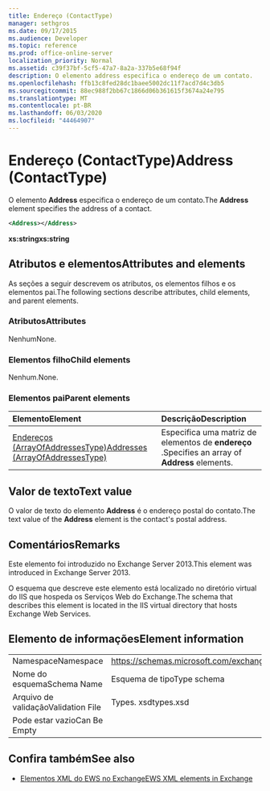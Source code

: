 ```yaml
---
title: Endereço (ContactType)
manager: sethgros
ms.date: 09/17/2015
ms.audience: Developer
ms.topic: reference
ms.prod: office-online-server
localization_priority: Normal
ms.assetid: c39f37bf-5cf5-47a7-8a2a-337b5e68f94f
description: O elemento address especifica o endereço de um contato.
ms.openlocfilehash: ffb13c8fed28dc1baee5002dc11f7acd7d4c3db5
ms.sourcegitcommit: 88ec988f2bb67c1866d06b361615f3674a24e795
ms.translationtype: MT
ms.contentlocale: pt-BR
ms.lasthandoff: 06/03/2020
ms.locfileid: "44464907"
---
```

# <a name="address-contacttype"></a><span data-ttu-id="0d2d0-103">Endereço (ContactType)</span><span class="sxs-lookup"><span data-stu-id="0d2d0-103">Address (ContactType)</span></span>

<span data-ttu-id="0d2d0-104">O elemento **Address** especifica o endereço de um contato.</span><span class="sxs-lookup"><span data-stu-id="0d2d0-104">The **Address** element specifies the address of a contact.</span></span> 
  
```XML
<Address></Address>
```

 <span data-ttu-id="0d2d0-105">**xs:string**</span><span class="sxs-lookup"><span data-stu-id="0d2d0-105">**xs:string**</span></span>
## <a name="attributes-and-elements"></a><span data-ttu-id="0d2d0-106">Atributos e elementos</span><span class="sxs-lookup"><span data-stu-id="0d2d0-106">Attributes and elements</span></span>

<span data-ttu-id="0d2d0-107">As seções a seguir descrevem os atributos, os elementos filhos e os elementos pai.</span><span class="sxs-lookup"><span data-stu-id="0d2d0-107">The following sections describe attributes, child elements, and parent elements.</span></span>
  
### <a name="attributes"></a><span data-ttu-id="0d2d0-108">Atributos</span><span class="sxs-lookup"><span data-stu-id="0d2d0-108">Attributes</span></span>

<span data-ttu-id="0d2d0-109">Nenhum</span><span class="sxs-lookup"><span data-stu-id="0d2d0-109">None.</span></span>
  
### <a name="child-elements"></a><span data-ttu-id="0d2d0-110">Elementos filho</span><span class="sxs-lookup"><span data-stu-id="0d2d0-110">Child elements</span></span>

<span data-ttu-id="0d2d0-111">Nenhum.</span><span class="sxs-lookup"><span data-stu-id="0d2d0-111">None.</span></span>
  
### <a name="parent-elements"></a><span data-ttu-id="0d2d0-112">Elementos pai</span><span class="sxs-lookup"><span data-stu-id="0d2d0-112">Parent elements</span></span>

|<span data-ttu-id="0d2d0-113">**Elemento**</span><span class="sxs-lookup"><span data-stu-id="0d2d0-113">**Element**</span></span>|<span data-ttu-id="0d2d0-114">**Descrição**</span><span class="sxs-lookup"><span data-stu-id="0d2d0-114">**Description**</span></span>|
|:-----|:-----|
|[<span data-ttu-id="0d2d0-115">Endereços (ArrayOfAddressesType)</span><span class="sxs-lookup"><span data-stu-id="0d2d0-115">Addresses (ArrayOfAddressesType)</span></span>](addresses-arrayofaddressestype.md) <br/> |<span data-ttu-id="0d2d0-116">Especifica uma matriz de elementos de **endereço** .</span><span class="sxs-lookup"><span data-stu-id="0d2d0-116">Specifies an array of **Address** elements.</span></span>  <br/> |
   
## <a name="text-value"></a><span data-ttu-id="0d2d0-117">Valor de texto</span><span class="sxs-lookup"><span data-stu-id="0d2d0-117">Text value</span></span>

<span data-ttu-id="0d2d0-118">O valor de texto do elemento **Address** é o endereço postal do contato.</span><span class="sxs-lookup"><span data-stu-id="0d2d0-118">The text value of the **Address** element is the contact's postal address.</span></span> 
  
## <a name="remarks"></a><span data-ttu-id="0d2d0-119">Comentários</span><span class="sxs-lookup"><span data-stu-id="0d2d0-119">Remarks</span></span>

<span data-ttu-id="0d2d0-120">Este elemento foi introduzido no Exchange Server 2013.</span><span class="sxs-lookup"><span data-stu-id="0d2d0-120">This element was introduced in Exchange Server 2013.</span></span>
  
<span data-ttu-id="0d2d0-121">O esquema que descreve este elemento está localizado no diretório virtual do IIS que hospeda os Serviços Web do Exchange.</span><span class="sxs-lookup"><span data-stu-id="0d2d0-121">The schema that describes this element is located in the IIS virtual directory that hosts Exchange Web Services.</span></span>
  
## <a name="element-information"></a><span data-ttu-id="0d2d0-122">Elemento de informações</span><span class="sxs-lookup"><span data-stu-id="0d2d0-122">Element information</span></span>

|||
|:-----|:-----|
|<span data-ttu-id="0d2d0-123">Namespace</span><span class="sxs-lookup"><span data-stu-id="0d2d0-123">Namespace</span></span>  <br/> |https://schemas.microsoft.com/exchange/services/2006/types  <br/> |
|<span data-ttu-id="0d2d0-124">Nome do esquema</span><span class="sxs-lookup"><span data-stu-id="0d2d0-124">Schema Name</span></span>  <br/> |<span data-ttu-id="0d2d0-125">Esquema de tipo</span><span class="sxs-lookup"><span data-stu-id="0d2d0-125">Type schema</span></span>  <br/> |
|<span data-ttu-id="0d2d0-126">Arquivo de validação</span><span class="sxs-lookup"><span data-stu-id="0d2d0-126">Validation File</span></span>  <br/> |<span data-ttu-id="0d2d0-127">Types. xsd</span><span class="sxs-lookup"><span data-stu-id="0d2d0-127">types.xsd</span></span>  <br/> |
|<span data-ttu-id="0d2d0-128">Pode estar vazio</span><span class="sxs-lookup"><span data-stu-id="0d2d0-128">Can Be Empty</span></span>  <br/> ||
   
## <a name="see-also"></a><span data-ttu-id="0d2d0-129">Confira também</span><span class="sxs-lookup"><span data-stu-id="0d2d0-129">See also</span></span>

- [<span data-ttu-id="0d2d0-130">Elementos XML do EWS no Exchange</span><span class="sxs-lookup"><span data-stu-id="0d2d0-130">EWS XML elements in Exchange</span></span>](ews-xml-elements-in-exchange.md)

